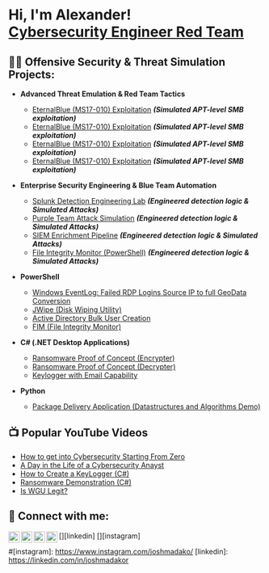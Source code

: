 <h1>Hi, I'm Alexander! <br/><a href="https://github.com/adevsec">Cybersecurity Engineer
 </a> <a href="https://www.linkedin.com/in/joshmadakor/"> </a> <a href="https://www.youtube.com/userupload"> Red Team </a></h1>

<h2>👨‍💻 Offensive Security & Threat Simulation Projects:</h2>

- <b> Advanced Threat Emulation & Red Team Tactics</b>
   - [EternalBlue (MS17-010) Exploitation](https://github.com/joshmadakor1/4chan-Image-Analysis-Middleware-C964) <b><i>(Simulated APT-level SMB exploitation)</b></i>
   - [EternalBlue (MS17-010) Exploitation](https://github.com/joshmadakor1/4chan-Image-Analysis-Middleware-C964) <b><i>(Simulated APT-level SMB exploitation)</b></i>
   - [EternalBlue (MS17-010) Exploitation](https://github.com/joshmadakor1/4chan-Image-Analysis-Middleware-C964) <b><i>(Simulated APT-level SMB exploitation)</b></i>
   - [EternalBlue (MS17-010) Exploitation](https://github.com/joshmadakor1/4chan-Image-Analysis-Middleware-C964) <b><i>(Simulated APT-level SMB exploitation)</b></i>
- <b>Enterprise Security Engineering & Blue Team Automation</b>
  - [Splunk Detection Engineering Lab](https://github.com/joshmadakor1/4chan-Image-Analysis-Middleware-C964) <b><i>(Engineered detection logic & Simulated Attacks)</b></i>
  - [Purple Team Attack Simulation](https://github.com/joshmadakor1/4chan-Image-Analysis-Middleware-C964) <b><i>(Engineered detection logic & Simulated Attacks)</b></i>
  - [SIEM Enrichment Pipeline](https://github.com/joshmadakor1/4chan-Image-Analysis-Middleware-C964) <b><i>(Engineered detection logic & Simulated Attacks)</b></i>
  - [File Integrity Monitor (PowerShell)](https://github.com/joshmadakor1/4chan-Image-Analysis-Middleware-C964) <b><i>(Engineered detection logic & Simulated Attacks)</b></i>
  
- <b>PowerShell</b>
  - [Windows EventLog: Failed RDP Logins Source IP to full GeoData Conversion](https://github.com/joshmadakor1/Sentinel-Lab)
  - [JWipe (Disk Wiping Utility)](https://github.com/joshmadakor1/Jwipe.PowerShell)
  - [Active Directory Bulk User Creation](https://github.com/joshmadakor1/AD_PS)
  - [FIM (File Integrity Monitor)](https://github.com/joshmadakor1/PowerShell-Integrity-FIM)
- <b>C# (.NET Desktop Applications)</b>
  - [Ransomware Proof of Concept (Encrypter)](https://github.com/joshmadakor1/EncrypterPOC)
  - [Ransomware Proof of Concept (Decrypter)](https://github.com/joshmadakor1/DecrypterPOC)
  - [Keylogger with Email Capability](https://github.com/joshmadakor1/Key-Logger-With-Email)
- <b>Python</b>
  - [Package Delivery Application (Datastructures and Algorithms Demo)](https://github.com/joshmadakor1/Package-Delivery-Pathfinding-Algorithm)

<h2>📺 Popular YouTube Videos</h2>

- [How to get into Cybersecurity Starting From Zero](https://www.youtube.com/watch?v=a83ASGn_V_s)
- [A Day in the Life of a Cybersecurity Anayst](https://www.youtube.com/watch?v=uHy3oM7NnoU)
- [How to Create a KeyLogger (C#)](https://www.youtube.com/watch?v=N-L9hklSlNk)
- [Ransomware Demonstration (C#)](https://www.youtube.com/watch?v=OfvdQeh79s0)
- [Is WGU Legit?](https://www.youtube.com/watch?v=E2MwRWxDBkA)

<h2> 🤳 Connect with me:</h2>

[<img align="left" alt="JoshMadakor | YouTube" width="22px" src="https://cdn.jsdelivr.net/npm/simple-icons@v3/icons/youtube.svg" />][youtube]
[<img align="left" alt="JoshMadakor | Twitter" width="22px" src="https://cdn.jsdelivr.net/npm/simple-icons@v3/icons/twitter.svg" />][twitter]
[<img align="left" alt="JoshMadakor | LinkedIn" width="22px" src="https://cdn.jsdelivr.net/npm/simple-icons@v3/icons/linkedin.svg" />][linkedin]
[<img align="left" alt="JoshMadakor | Instagram" width="22px" src="https://cdn.jsdelivr.net/npm/simple-icons@v3/icons/instagram.svg" />][instagram]

[twitter]: https://twitter.com/joshmadakor
[youtube]: https://www.youtube.com/userupload
#[instagram]: https://www.instagram.com/joshmadako/
[linkedin]: https://linkedin.com/in/joshmadakor

<!--
**AdevSec/AdevSec** is a ✨ _special_ ✨ repository because its `README.md` (this file) appears on your GitHub profile.

Here are some ideas to get you started:

- 🔭 I’m currently working on ...
- 🌱 I’m currently learning ...
- 👯 I’m looking to collaborate on ...
- 🤔 I’m looking for help with ...
- 💬 Ask me about ...
- 📫 How to reach me: ...
- 😄 Pronouns: ...
- ⚡ Fun fact: ...
-->

